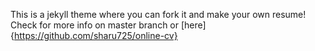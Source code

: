 This is a jekyll theme where you can fork it and make your own resume! Check for more info on master branch or [here]{https://github.com/sharu725/online-cv}
